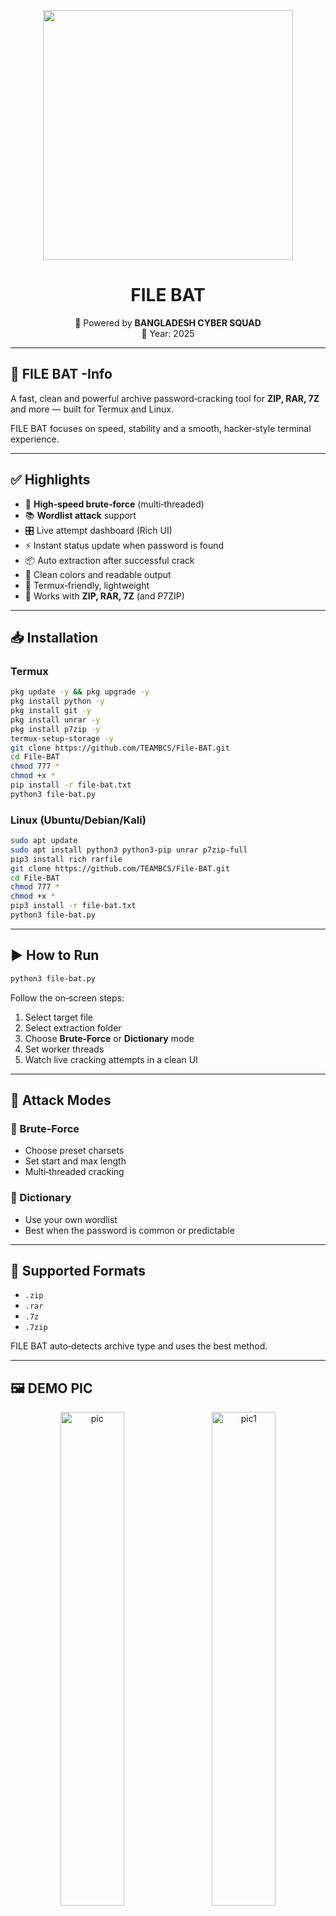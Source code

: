
<p align="center">
  <img src="https://i.postimg.cc/Sx9vnKfs/file-bat.png" width="400"/>
</p>
<h1 align="center"> FILE BAT </h1>
<p align="center">
  🚀 Powered by <b> BANGLADESH CYBER SQUAD</b><br>
  📆 Year: 2025
</p>

---


## 🦇 FILE BAT -Info

A fast, clean and powerful archive password‑cracking tool for **ZIP, RAR, 7Z** and more — built for Termux and Linux.

FILE BAT focuses on speed, stability and a smooth, hacker‑style terminal experience.

---

## ✅ Highlights

* 🚀 **High‑speed brute‑force** (multi‑threaded)
* 📚 **Wordlist attack** support
* 🎛️ Live attempt dashboard (Rich UI)
* ⚡ Instant status update when password is found
* 📦 Auto extraction after successful crack
* 🎨 Clean colors and readable output
* 📱 Termux‑friendly, lightweight
* 🔧 Works with **ZIP, RAR, 7Z** (and P7ZIP)

---

## 📥 Installation

### Termux

```bash
pkg update -y && pkg upgrade -y
pkg install python -y
pkg install git -y
pkg install unrar -y
pkg install p7zip -y
termux-setup-storage -y
git clone https://github.com/TEAMBCS/File-BAT.git
cd File-BAT
chmod 777 *
chmod +x *
pip install -r file-bat.txt
python3 file-bat.py
```

### Linux (Ubuntu/Debian/Kali)

```bash
sudo apt update
sudo apt install python3 python3-pip unrar p7zip-full
pip3 install rich rarfile
git clone https://github.com/TEAMBCS/File-BAT.git
cd File-BAT
chmod 777 *
chmod +x *
pip3 install -r file-bat.txt
python3 file-bat.py
```

---

## ▶️ How to Run

```bash
python3 file-bat.py
```

Follow the on‑screen steps:

1. Select target file
2. Select extraction folder
3. Choose **Brute‑Force** or **Dictionary** mode
4. Set worker threads
5. Watch live cracking attempts in a clean UI

---

## 🧠 Attack Modes

### 🔹 Brute‑Force

* Choose preset charsets
* Set start and max length
* Multi‑threaded cracking

### 🔹 Dictionary

* Use your own wordlist
* Best when the password is common or predictable

---

## 📂 Supported Formats

* `.zip`
* `.rar`
* `.7z`
* `.7zip`

FILE BAT auto‑detects archive type and uses the best method.


---
## 🖼️ DEMO PIC
<p align="center">
  <img src="https://i.postimg.cc/wBDfxTdx/file-bat-demo1.jpg" alt="pic" width="45%" />
  &nbsp;&nbsp;
  <img src="https://i.postimg.cc/MH3t3n1N/file-bat-demo2.jpg" alt="pic1" width="45%" />
</p>
---
## ⚠️ Disclaimer

FILE BAT is for **educational use** and **authorized security testing only**.
Never use it on files you do not own or have permission to access.

---

## 👤 Developer

- *BALCK ZERO*
* 🌐 GitHub: [github.com/TEAM-BCS](https://github.com/TEAM-BCS)
* 📱 Facebook: [facebook.com/BANGLADESH-CYBER-SQUAD](https://facebook.com/groups/572787103428508/)
---

